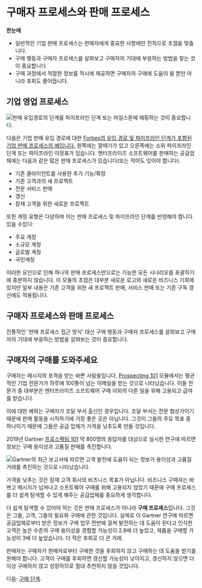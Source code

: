 # 구매자 프로세스와 판매 프로세스

**한눈에**

* 일반적인 기업 판매 프로세스는 판매자에게 중요한 사항에만 전적으로 초점을 맞춥니다.
* 구매 행동과 구매자 프로세스를 살펴보고 구매자의 기대에 부응하는 방법을 찾는 것이 중요합니다.
* 구매 과정에서 적절한 정보를 적시에 제공하면 구매자의 구매에 도움이 될 뿐만 아니라 후회도 줄어듭니다.

## 기업 영업 프로세스

![판매 유입경로의 단계를 파이프라인 단계 또는 마일스톤에 매핑하는 것이 중요합니다.](./buyer-process-sales-process/images/01.png)

다음은 기업 판매 유입 경로에 대한 [Forbes의 유입 경로 및 파이프라인 단계가 포함된 기업 판매 프로세스의 예입니다.](https://www.forbes.com/advisor/business/sales-funnel-template/) 왼쪽에는 깔때기가 있고 오른쪽에는 소위 파이프라인 단계 또는 파이프라인 이정표가 있습니다. 엔터프라이즈 소프트웨어를 판매하는 공급업체에는 다음과 같은 많은 판매 프로세스가 있습니다(또는 적어도 있어야 합니다).

* 기존 클라이언트를 사용한 추가 기능/확장
* 기존 고객과의 새 프로젝트
* 전문 서비스 판매
* 갱신
* 잠재 고객을 위한 새로운 프로젝트

또한 계정 유형은 다양하며 이는 판매 프로세스 및 파이프라인 단계를 반영해야 합니다. 있을 수있다:

* 주요 계정
* 소규모 계정
* 글로벌 계정
* 국민계정

이러한 요인으로 인해 하나의 판매 프로세스만으로는 가능한 모든 시나리오를 포괄하기에 충분하지 않습니다. 이 모듈의 초점은 대부분 새로운 로고와 새로운 비즈니스 기회에 있지만 일부 내용은 기존 고객을 위한 새 프로젝트 판매, 서비스 판매 또는 기존 구독 갱신에도 적용됩니다.

## 구매자 프로세스와 판매 프로세스

전통적인 '판매 프로세스 접근 방식' 대신 구매 행동과 구매자 프로세스를 살펴보고 구매자의 기대에 부응하는 방법을 살펴보는 것이 중요합니다.

## 구매자의 구매를 도와주세요

구매자는 메시지의 포격을 받는 바쁜 사람들입니다. [Prospecting 101](../outbound-prospecting.md) 모듈에서는 평균적인 기업 전문가가 하루에 100통이 넘는 이메일을 받는 것으로 나타났습니다. 이들 전문가 중 대부분은 엔터프라이즈 소프트웨어 구매 이외의 다른 일을 위해 고용되고 급여를 받습니다.

이에 대한 예외는 구매자가 조달 부서 출신인 경우입니다. 조달 부서는 전문 협상가이기 때문에 판매 활동을 시작하기에 가장 좋은 곳은 아닙니다. 그것이 그들의 주요 목표 중 하나이기 때문에 그들은 공급 업체가 가격을 낮추도록 만들 것입니다.

2019년 Gartner [프로스펙팅 101](https://www.gartner.com/en/sales/insights/b2b-buying-journey?_its=JTdCJTIydmlkJTIyJTNBJTIyNzcxZjMwODctNDg5YS00MGJkLWE3YzEtMjE5MDQzYTViMDkzJTIyJTJDJTIyc3RhdGUlMjIlM0ElMjJybHR%2BMTY4NjY2NjQ4Nn5sYW5kfjJfMTY0NjVfc2VvXzlhY2IwMjk3ZDJmODkwNTZhOGEyMTc3ODg3MmZkOGM0JTIyJTJDJTIyc2l0ZUlkJTIyJTNBNDAxMzElN0Q%3D) 약 800명의 응답자를 대상으로 실시한 연구에 따르면 정보는 구매 용이성과 고품질 판매를 촉진합니다.

![Gartner의 최근 보고서에 따르면 고객 발전에 도움이 되는 정보가 용이성과 고품질 거래를 촉진하는 것으로 나타났습니다.](./buyer-process-sales-process/images/02.png)

가격을 낮추는 것은 잠재 고객 회사의 비즈니스 목표가 아닙니다. 비즈니스 구매자는 바쁘고 메시지가 넘쳐나고 소프트웨어 구매를 위해 고용되지 않았기 때문에 구매 프로세스를 더 쉽게 탐색할 수 있게 해주는 공급업체를 중요하게 생각합니다.

더 쉽게 탐색할 수 있어야 하는 것은 판매 프로세스가 아니라 **구매 프로세스**입니다. 그것은 그들, 고객, 그들의 필요와 구매에 관한 것입니다. 실제로 이 Gartner 연구에 따르면 공급업체로부터 받은 정보가 구매 업무 전반에 걸쳐 발전하는 데 도움이 된다고 인식한 고객은 높은 수준의 구매 용이성을 경험할 가능성이 2.8배 더 높았고, 제품을 구매할 가능성이 3배 더 높았습니다. 더 적은 후회로 더 큰 거래.

판매자는 구매자가 판매자로부터 구매한 것을 후회하지 않고 구매하는 데 도움을 받기를 원해야 합니다. 고객이 구매를 후회하면 갱신할 가능성이 낮아지고, 갱신하지 않으면 더 이상 구매하지 않고 성장하므로 절대 추천하지 않을 것입니다.

다음: [구매 단계](./buying-phases.md).
